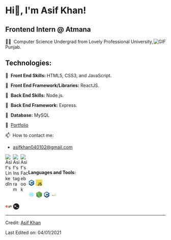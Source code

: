 # Hi👋, I'm Asif Khan!

## **Frontend Intern @ Atmana**

<img align="right" alt="GIF" src="https://i.pinimg.com/originals/e4/26/70/e426702edf874b181aced1e2fa5c6cde.gif" />

👨‍💻&nbsp; Computer Science Undergrad from Lovely Professional University, Punjab.



## Technologies: 

🔹&nbsp;  **Front End Skills:** HTML5, CSS3, and JavaScript.

🔸&nbsp;  **Front End Framework/Libraries:**  ReactJS.

🔹&nbsp;  **Back End Skills:** Node.js.

🔸&nbsp;  **Back End Framework:** Express.

🔹&nbsp;  **Database:** MySQL


📘&nbsp; [Portfolio](https://asif-khan-portfolio.netlify.app/)

📫&nbsp; How to contact me:

- asifkhan040102@gmail.com


<a href="https://www.linkedin.com/in/pathan-asif-khan-/">
  <img align="left" alt="Asif's LinkedIn" width="24px" src="https://cdn.jsdelivr.net/npm/simple-icons@v3/icons/linkedin.svg" />
</a>
<a href="https://www.instagram.com/a.s.i.f__k.h.a.n/">
  <img align="left" alt="Asif's Instagram" width="24px" src="https://cdn.jsdelivr.net/npm/simple-icons@v3/icons/instagram.svg" />
</a>
<a href="https://www.instagram.com/a.s.i.f__k.h.a.n/">
  <img align="left" alt="Asif's Facebook" width="24px" src="https://cdn.jsdelivr.net/npm/simple-icons@v3/icons/facebook.svg" />
</a>





<br />
<br />

 
  




**Languages and Tools:**  


<code><img height="20" src="https://raw.githubusercontent.com/github/explore/80688e429a7d4ef2fca1e82350fe8e3517d3494d/topics/cpp/cpp.png"></code>
<code><img height="20" src="https://raw.githubusercontent.com/github/explore/80688e429a7d4ef2fca1e82350fe8e3517d3494d/topics/javascript/javascript.png"></code>

<code><img height="20" src="https://raw.githubusercontent.com/github/explore/80688e429a7d4ef2fca1e82350fe8e3517d3494d/topics/react/react.png"></code>
<code><img height="20" src="https://raw.githubusercontent.com/github/explore/80688e429a7d4ef2fca1e82350fe8e3517d3494d/topics/nodejs/nodejs.png"></code>
<code><img height="20" src="https://raw.githubusercontent.com/github/explore/80688e429a7d4ef2fca1e82350fe8e3517d3494d/topics/cpp/cpp.png"></code>
<code><img height="20" src="https://raw.githubusercontent.com/github/explore/80688e429a7d4ef2fca1e82350fe8e3517d3494d/topics/mysql/mysql.png"></code>

<code><img height="20" src="https://raw.githubusercontent.com/github/explore/80688e429a7d4ef2fca1e82350fe8e3517d3494d/topics/git/git.png"></code>
<code><img height="20" src="https://raw.githubusercontent.com/github/explore/80688e429a7d4ef2fca1e82350fe8e3517d3494d/topics/terminal/terminal.png"></code>



----
Credit: [Asif Khan](https://github.com/asif0401)

Last Edited on: 04/01/2021
